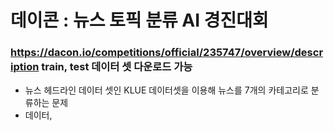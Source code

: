 # 데이콘 : 뉴스 토픽 분류 AI 경진대회

### https://dacon.io/competitions/official/235747/overview/description train, test 데이터 셋 다운로드 가능

- 뉴스 헤드라인 데이터 셋인 KLUE 데이터셋을 이용해 뉴스를 7개의 카테고리로 분류하는 문제
- 데이터, 
